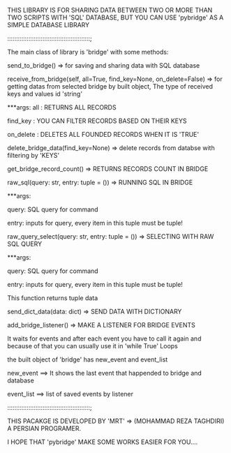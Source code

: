 
THIS LIBRARY IS FOR SHARING DATA BETWEEN TWO OR MORE THAN
TWO SCRIPTS WITH 'SQL' DATABASE,
BUT YOU CAN USE 'pybridge' AS A SIMPLE DATABASE LIBRARY

:::::::::::::::::::::::::::::::::::::::::::::::;

The main class of library is 'bridge' with some methods:

send_to_bridge() => for saving and sharing data with SQL database

receive_from_bridge(self, all=True, find_key=None, on_delete=False) =>
for getting datas from selected bridge by built object,
The type of received keys and values id 'string' 

***args:
all : RETURNS ALL RECORDS

find_key : YOU CAN FILTER RECORDS BASED ON THEIR KEYS

on_delete : DELETES ALL FOUNDED RECORDS WHEN IT IS 'TRUE'

delete_bridge_data(find_key=None) => delete records from databse with filtering by 'KEYS'

get_bridge_record_count() => RETURNS RECORDS COUNT IN BRIDGE

raw_sql(query: str, entry: tuple = ()) => RUNNING SQL IN BRIDGE

***args:

query: SQL query for command

entry: inputs for query, every item in this tuple must be tuple!


raw_query_select(query: str, entry: tuple = ()) => SELECTING WITH RAW SQL QUERY

***args:

query: SQL query for command

entry: inputs for query, every item in this tuple must be tuple!

This function returns tuple data

send_dict_data(data: dict) => SEND DATA WITH DICTIONARY

add_bridge_listener() => MAKE A LISTENER FOR BRIDGE EVENTS

It waits for events and after each event you have to call it again
and because of that you can usually use it in 'while True' Loops

the built object of 'bridge' has new_event and event_list

new_event ==> It shows the last event that happended to bridge and database

event_list ==> list of saved events by listener



:::::::::::::::::::::::::::::::::::::::::::::::;

THIS PACAKGE IS DEVELOPED BY 'MRT' => (MOHAMMAD REZA TAGHDIRI) A PERSIAN PROGRAMER.

I HOPE THAT 'pybridge' MAKE SOME WORKS EASIER FOR YOU....